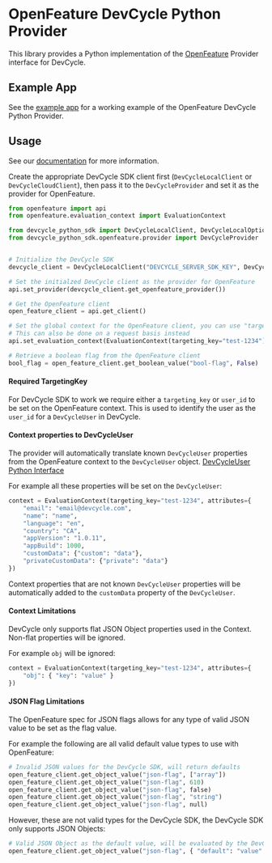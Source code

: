 # OpenFeature DevCycle Python Provider

This library provides a Python implementation of the [OpenFeature](https://openfeature.dev/) Provider interface for DevCycle.

## Example App

See the [example app](/example/openfeature_example.py) for a working example of the OpenFeature DevCycle Python Provider.

## Usage

See our [documentation](https://docs.devcycle.com/sdk/server-side-sdks/python) for more information.

Create the appropriate DevCycle SDK client first (`DevCycleLocalClient` or `DevCycleCloudClient`), then pass it to the `DevCycleProvider` and set it as the provider for OpenFeature.

```python
from openfeature import api
from openfeature.evaluation_context import EvaluationContext

from devcycle_python_sdk import DevCycleLocalClient, DevCycleLocalOptions
from devcycle_python_sdk.openfeature.provider import DevCycleProvider


# Initialize the DevCycle SDK
devcycle_client = DevCycleLocalClient("DEVCYCLE_SERVER_SDK_KEY", DevCycleLocalOptions())

# Set the initialzed DevCycle client as the provider for OpenFeature
api.set_provider(devcycle_client.get_openfeature_provider())

# Get the OpenFeature client
open_feature_client = api.get_client()

# Set the global context for the OpenFeature client, you can use "targetingKey" or "user_id"
# This can also be done on a request basis instead
api.set_evaluation_context(EvaluationContext(targeting_key="test-1234"))

# Retrieve a boolean flag from the OpenFeature client
bool_flag = open_feature_client.get_boolean_value("bool-flag", False)
```

#### Required TargetingKey

For DevCycle SDK to work we require either a `targeting_key` or `user_id` to be set on the OpenFeature context. 
This is used to identify the user as the `user_id` for a `DevCycleUser` in DevCycle.

#### Context properties to DevCycleUser

The provider will automatically translate known `DevCycleUser` properties from the OpenFeature context to the `DevCycleUser` object.
[DevCycleUser Python Interface](https://github.com/DevCycleHQ/python-server-sdk/blob/main/devcycle_python_sdk/models/user.py#L8)

For example all these properties will be set on the `DevCycleUser`:
```python
context = EvaluationContext(targeting_key="test-1234", attributes={
    "email": "email@devcycle.com",
    "name": "name",
    "language": "en",
    "country": "CA",
    "appVersion": "1.0.11",
    "appBuild": 1000,
    "customData": {"custom": "data"},
    "privateCustomData": {"private": "data"}
})
```

Context properties that are not known `DevCycleUser` properties will be automatically 
added to the `customData` property of the `DevCycleUser`.

#### Context Limitations

DevCycle only supports flat JSON Object properties used in the Context. Non-flat properties will be ignored.

For example `obj` will be ignored: 
```python
context = EvaluationContext(targeting_key="test-1234", attributes={
    "obj": { "key": "value" }
})
```

#### JSON Flag Limitations

The OpenFeature spec for JSON flags allows for any type of valid JSON value to be set as the flag value.

For example the following are all valid default value types to use with OpenFeature:
```python
# Invalid JSON values for the DevCycle SDK, will return defaults
open_feature_client.get_object_value("json-flag", ["array"])
open_feature_client.get_object_value("json-flag", 610)
open_feature_client.get_object_value("json-flag", false)
open_feature_client.get_object_value("json-flag", "string")
open_feature_client.get_object_value("json-flag", null)
```

However, these are not valid types for the DevCycle SDK, the DevCycle SDK only supports JSON Objects:
```python
# Valid JSON Object as the default value, will be evaluated by the DevCycle SDK
open_feature_client.get_object_value("json-flag", { "default": "value" })
```